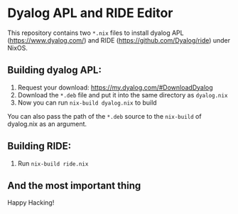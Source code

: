 # Dyalog APL and RIDE Editor

This repository contains two `*.nix` files to install dyalog APL (https://www.dyalog.com/) and RIDE (https://github.com/Dyalog/ride) under NixOS.

## Building dyalog APL:

1. Request your download: https://my.dyalog.com/#DownloadDyalog
2. Download the `*.deb` file and put it into the same directory as `dyalog.nix`
3. Now you can run `nix-build dyalog.nix` to build

You can also pass the path of the `*.deb` source to the `nix-build` of dyalog.nix as an argument.

## Building RIDE:

1. Run `nix-build ride.nix`

## And the most important thing

Happy Hacking!